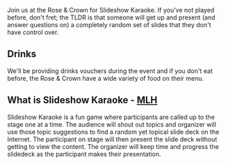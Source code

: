 Join us at the Rose & Crown for Slideshow Karaoke. If you've not played before, don't fret; the TLDR is that someone will get up and present (and answer questions on) a completely random set of slides that they don't have control over.

## Drinks
We'll be providing drinks vouchers during the event and if you don't eat before, the Rose & Crown have a wide variety of food on their menu.

## What is Slideshow Karaoke - [MLH](https://localhost.mlh.io/activities/slideshow-karaoke/)
Slideshow Karaoke is a fun game where participants are called up to the stage one at a time. The audience will shout out topics and organizer will use those topic suggestions to find a random yet topical slide deck on the Internet. The participant on stage will then present the slide deck without getting to view the content. The organizer will keep time and progress the slidedeck as the participant makes their presentation.
